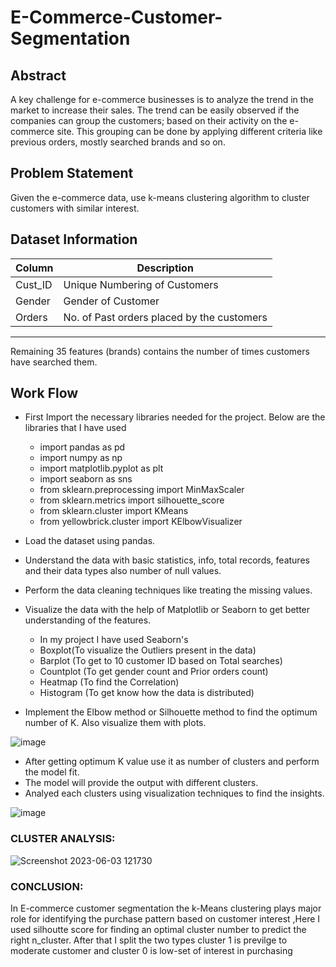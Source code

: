# E-Commerce-Customer-Segmentation

## Abstract
  A key challenge for e-commerce businesses is to analyze the trend in the
market to increase their sales. The trend can be easily observed if the
companies can group the customers; based on their activity on the e-commerce site. This grouping can be done by applying different criteria like
previous orders, mostly searched brands and so on. 

## Problem Statement
  Given the e-commerce data, use k-means clustering algorithm to cluster
customers with similar interest. 

## Dataset Information

| Column | Description                            |
|--------|----------------------------------------|
| Cust_ID| Unique Numbering of Customers          |
| Gender | Gender of Customer                     |
| Orders | No. of Past orders placed by the customers    |
---------------------------------------------------
Remaining 35 features (brands) contains the number of times
customers have searched them.


## Work Flow

- First Import the necessary libraries needed for the project. Below are the libraries that I have used
    - import pandas as pd
    - import numpy as np
    - import matplotlib.pyplot as plt
    - import seaborn as sns
    - from sklearn.preprocessing import MinMaxScaler
    - from sklearn.metrics import silhouette_score
    - from sklearn.cluster import KMeans
    - from yellowbrick.cluster import KElbowVisualizer
- Load the dataset using pandas.
- Understand the data with basic statistics, info, total records, features and their data types also number of null values.
- Perform the data cleaning techniques like treating the missing values.
- Visualize the data with the help of Matplotlib or Seaborn to get better understanding of the features.
    - In my project I have used Seaborn's
    - Boxplot(To visualize the Outliers present in the data)
    - Barplot (To get to 10 customer ID based on Total searches)
    - Countplot (To get gender count and Prior orders count)
    - Heatmap (To find the Correlation)
    - Histogram (To get know how the data is distributed)


- Implement the Elbow method or Silhouette method to find the optimum number of K. Also visualize them with plots.

![image](https://github.com/Hariharan161297/E-Commerce/assets/146412784/7be0f439-4343-4391-b7d7-6e302edbf44f)


- After getting optimum K value use it as number of clusters and perform the model fit.
- The model will provide the output with different clusters.
- Analyed each clusters using visualization techniques to find the insights.

![image](https://github.com/Hariharan161297/E-Commerce/assets/146412784/6fc8b4b8-0cef-4457-8d40-e4e3d7fce20f)

### CLUSTER ANALYSIS:
![Screenshot 2023-06-03 121730](https://github.com/SRIDHAR3131/E-commerce-Customer-Segmentation/assets/68391060/7e92e256-8952-4306-a985-fa6ec6a34354)


### CONCLUSION:
In E-commerce customer segmentation the k-Means clustering plays major role for identifying the purchase pattern based on customer interest ,Here I used silhoutte score for finding an optimal cluster number to predict the right n_cluster.
After that I split the two types cluster 1 is previlge to moderate customer and cluster 0 is low-set of interest in purchasing
